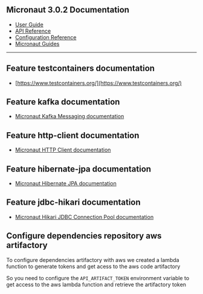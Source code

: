 ## Micronaut 3.0.2 Documentation

- [User Guide](https://docs.micronaut.io/3.0.2/guide/index.html)
- [API Reference](https://docs.micronaut.io/3.0.2/api/index.html)
- [Configuration Reference](https://docs.micronaut.io/3.0.2/guide/configurationreference.html)
- [Micronaut Guides](https://guides.micronaut.io/index.html)
---

## Feature testcontainers documentation

- [https://www.testcontainers.org/](https://www.testcontainers.org/)

## Feature kafka documentation

- [Micronaut Kafka Messaging documentation](https://micronaut-projects.github.io/micronaut-kafka/latest/guide/index.html)

## Feature http-client documentation

- [Micronaut HTTP Client documentation](https://docs.micronaut.io/latest/guide/index.html#httpClient)

## Feature hibernate-jpa documentation

- [Micronaut Hibernate JPA documentation](https://micronaut-projects.github.io/micronaut-sql/latest/guide/index.html#hibernate)

## Feature jdbc-hikari documentation

- [Micronaut Hikari JDBC Connection Pool documentation](https://micronaut-projects.github.io/micronaut-sql/latest/guide/index.html#jdbc)

## Configure dependencies repository aws artifactory

To configure dependencies artifactory with aws we created a lambda function to generate tokens and get acess to the aws
code artifactory

So you need to configure the `API_ARTIFACT_TOKEN` environment variable to get access to the aws lambda function and
retrieve the artifactory token
